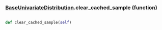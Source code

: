### [BaseUnivariateDistribution](BaseUnivariateDistribution.md).clear_cached_sample (function)


```py

def clear_cached_sample(self)

```


